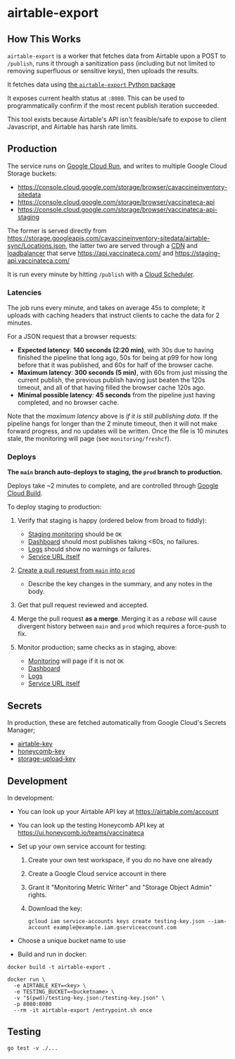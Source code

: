 # airtable-export

## How This Works

`airtable-export` is a worker that fetches data from Airtable upon a
POST to `/publish`, runs it through a sanitization pass (including but
not limited to removing superfluous or sensitive keys), then uploads
the results.

It fetches data using [the `airtable-export` Python
package](https://github.com/simonw/airtable-export)

It exposes current health status at `:8080`.  This can be used to
programmatically confirm if the most recent publish iteration
succeeded.

This tool exists because Airtable's API isn't feasible/safe to expose to client
Javascript, and Airtable has harsh rate limits.

## Production

The service runs on [Google Cloud
Run](https://console.cloud.google.com/run), and writes to multiple
Google Cloud Storage buckets:
 - https://console.cloud.google.com/storage/browser/cavaccineinventory-sitedata
 - https://console.cloud.google.com/storage/browser/vaccinateca-api
 - https://console.cloud.google.com/storage/browser/vaccinateca-api-staging
 
The former is served directly from
https://storage.googleapis.com/cavaccineinventory-sitedata/airtable-sync/Locations.json,
the latter two are served through a
[CDN](https://console.cloud.google.com/net-services/cdn/details/api-vaccinateca-com)
and
[loadbalancer](https://console.cloud.google.com/net-services/loadbalancing/details/http/api-vaccinateca-com)
that serve https://api.vaccinateca.com/ and
https://staging-api.vaccinateca.com/

It is run every minute by hitting `/publish` with a [Cloud
Scheduler](https://console.cloud.google.com/cloudscheduler).


### Latencies

The job runs every minute, and takes on average 45s to complete; it
uploads with caching headers that instruct clients to cache the data
for 2 minutes.

For a JSON request that a browser requests:
 - **Expected latency**: **140 seconds (2:20 min)**, with 30s due to
   having finished the pipeline that long ago, 50s for being at p99
   for how long before that it was published, and 60s for half of the
   browser cache.
 - **Maximum latency**: **300 seconds (5 min)**, with 60s from just
   missing the current publish, the previous publish having just
   beaten the 120s timeout, and all of that having filled the browser
   cache 120s ago.
 - **Minimal possible latency**: **45 seconds** from the pipeline just having
   completed, and no browser cache.

Note that the _maximum latency_ above is _if it is still publishing
data._  If the pipeline hangs for longer than the 2 minute timeout,
then it will not make forward progress, and no updates will be
written.  Once the file is 10 minutes stale, the monitoring will page
(see `monitoring/freshcf`).

### Deploys

**The `main` branch auto-deploys to staging, the `prod` branch to
production.**

Deploys take ~2 minutes to complete, and are controlled through
[Google Cloud
Build](https://console.cloud.google.com/cloud-build/triggers).

To deploy staging to production:

1. Verify that staging is happy (ordered below from broad to fiddly):
   - [Staging monitoring](https://freshcf-staging-patvwfu2ya-uw.a.run.app/)
     should be `OK`
   - [Dashboard](https://console.cloud.google.com/monitoring/dashboards/builder/75b273d3-6724-48d0-8dad-0922f6207f79)
     should most publishes taking <60s, no failures.
   - [Logs](https://console.cloud.google.com/run/detail/us-west1/airtable-export-staging/logs)
     should show no warnings or failures.
   - [Service URL itself](https://airtable-export-staging-patvwfu2ya-uw.a.run.app/healthcheck)

2. [Create a pull request from `main` into `prod`](https://github.com/CAVaccineInventory/airtable-export/compare/prod...main?quick_pull=1&title=[DEPLOY]+%28summarize%20here%29)
   - Describe the key changes in the summary, and any notes in the body.

3. Get that pull request reviewed and accepted.

4. Merge the pull request **as a merge**.  Merging it as a _rebase_
   will cause divergent history between `main` and `prod` which
   requires a force-push to fix.

5. Monitor production; same checks as in staging, above:
   - [Monitoring](https://freshcf-prod-patvwfu2ya-uw.a.run.app/)
     will page if it is not `OK`
   - [Dashboard](https://console.cloud.google.com/monitoring/dashboards/builder/75b273d3-6724-48d0-8dad-0922f6207f79)
   - [Logs](https://console.cloud.google.com/run/detail/us-west1/airtable-export-prod/logs)
   - [Service URL itself](https://airtable-export-prod-patvwfu2ya-uw.a.run.app/healthcheck)

## Secrets

In production, these are fetched automatically from Google Cloud's Secrets Manager;
 - [airtable-key](https://console.cloud.google.com/security/secret-manager/secret/airtable-key)
 - [honeycomb-key](https://console.cloud.google.com/security/secret-manager/secret/honeycomb-key)
 - [storage-upload-key](https://console.cloud.google.com/security/secret-manager/secret/storage-upload-key)

## Development

In development:
 - You can look up your Airtable API key at https://airtable.com/account
 - You can look up the testing Honeycomb API key at https://ui.honeycomb.io/teams/vaccinateca
 - Set up your own service account for testing:
    1. Create your own test workspace, if you do no have one already
    2. Create a Google Cloud service account in there
    3. Grant it "Monitoring Metric Writer" and "Storage Object Admin" rights.
    4. Download the key:

       ```
       gcloud iam service-accounts keys create testing-key.json --iam-account example@example.iam.gserviceaccount.com
       ```

 - Choose a unique bucket name to use
 - Build and run in docker:

```
docker build -t airtable-export .

docker run \
  -e AIRTABLE_KEY=<key> \
  -e TESTING_BUCKET=<bucketname> \
  -v "$(pwd)/testing-key.json:/testing-key.json" \
  -p 8080:8080
  --rm -it airtable-export /entrypoint.sh once
```

## Testing

```
go test -v ./...
```
